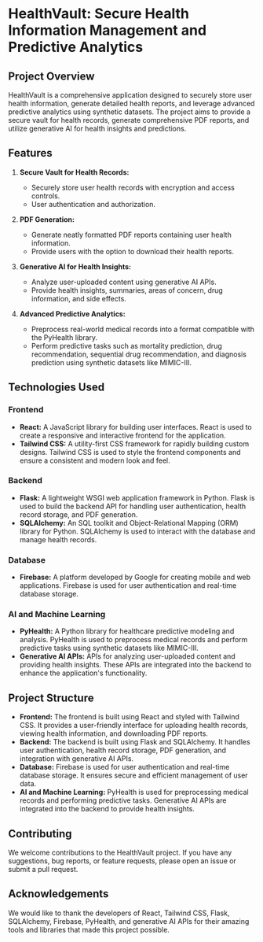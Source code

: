 # HealthVault: Secure Health Information Management and Predictive Analytics

## Project Overview

HealthVault is a comprehensive application designed to securely store user health information, generate detailed health reports, and leverage advanced predictive analytics using synthetic datasets. The project aims to provide a secure vault for health records, generate comprehensive PDF reports, and utilize generative AI for health insights and predictions.

## Features

1. **Secure Vault for Health Records:**
   - Securely store user health records with encryption and access controls.
   - User authentication and authorization.

2. **PDF Generation:**
   - Generate neatly formatted PDF reports containing user health information.
   - Provide users with the option to download their health reports.

3. **Generative AI for Health Insights:**
   - Analyze user-uploaded content using generative AI APIs.
   - Provide health insights, summaries, areas of concern, drug information, and side effects.

4. **Advanced Predictive Analytics:**
   - Preprocess real-world medical records into a format compatible with the PyHealth library.
   - Perform predictive tasks such as mortality prediction, drug recommendation, sequential drug recommendation, and diagnosis prediction using synthetic datasets like MIMIC-III.

## Technologies Used

### Frontend

- **React:** A JavaScript library for building user interfaces. React is used to create a responsive and interactive frontend for the application.
- **Tailwind CSS:** A utility-first CSS framework for rapidly building custom designs. Tailwind CSS is used to style the frontend components and ensure a consistent and modern look and feel.

### Backend

- **Flask:** A lightweight WSGI web application framework in Python. Flask is used to build the backend API for handling user authentication, health record storage, and PDF generation.
- **SQLAlchemy:** An SQL toolkit and Object-Relational Mapping (ORM) library for Python. SQLAlchemy is used to interact with the database and manage health records.

### Database

- **Firebase:** A platform developed by Google for creating mobile and web applications. Firebase is used for user authentication and real-time database storage.

### AI and Machine Learning

- **PyHealth:** A Python library for healthcare predictive modeling and analysis. PyHealth is used to preprocess medical records and perform predictive tasks using synthetic datasets like MIMIC-III.
- **Generative AI APIs:** APIs for analyzing user-uploaded content and providing health insights. These APIs are integrated into the backend to enhance the application's functionality.

## Project Structure

- **Frontend:** The frontend is built using React and styled with Tailwind CSS. It provides a user-friendly interface for uploading health records, viewing health information, and downloading PDF reports.
- **Backend:** The backend is built using Flask and SQLAlchemy. It handles user authentication, health record storage, PDF generation, and integration with generative AI APIs.
- **Database:** Firebase is used for user authentication and real-time database storage. It ensures secure and efficient management of user data.
- **AI and Machine Learning:** PyHealth is used for preprocessing medical records and performing predictive tasks. Generative AI APIs are integrated into the backend to provide health insights.

## Contributing

We welcome contributions to the HealthVault project. If you have any suggestions, bug reports, or feature requests, please open an issue or submit a pull request.

## Acknowledgements

We would like to thank the developers of React, Tailwind CSS, Flask, SQLAlchemy, Firebase, PyHealth, and generative AI APIs for their amazing tools and libraries that made this project possible.
